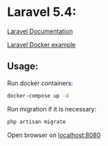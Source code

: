 Laravel 5.4:
============

[Laravel Documentation](https://laravel.com/)

[Laravel Docker example](https://kyleferg.com/laravel-development-with-docker/)

Usage:
------

Run docker containers:  
```bash
docker-compose up -d
```


Run migration if it is necessary:  
```bash
php artisan migrate
```

Open browser on [localhost:8080](http://localhost:8080)
 